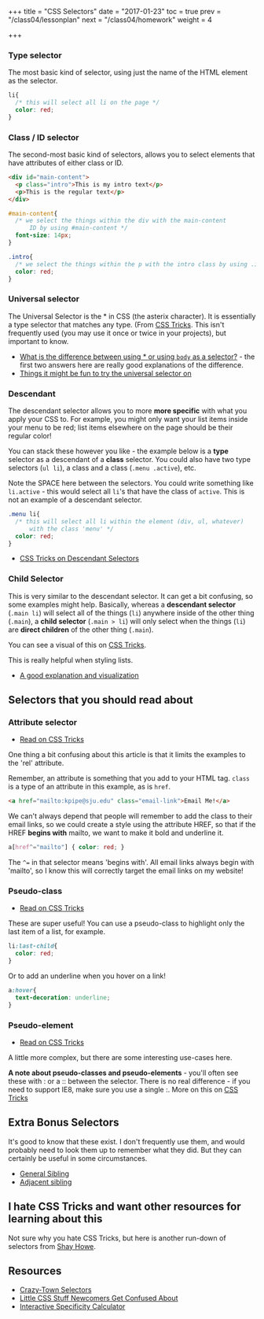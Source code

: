 +++
title = "CSS Selectors"
date = "2017-01-23"
toc = true
prev = "/class04/lessonplan"
next = "/class04/homework"
weight = 4

+++

### Type selector
  The most basic kind of selector, using just the name of the HTML element as the selector.
  
  ```css
  li{
    /* this will select all li on the page */
    color: red;
  }
  ```

### Class / ID selector
  The second-most basic kind of selectors, allows you to select elements that have attributes of either class or ID.
  
  ```html
  <div id="main-content">
    <p class="intro">This is my intro text</p>
    <p>This is the regular text</p>
  </div>
  ```
  
  ```css
  #main-content{
    /* we select the things within the div with the main-content 
        ID by using #main-content */
    font-size: 14px;
  }
  
  .intro{
    /* we select the things within the p with the intro class by using .intro */
    color: red;
  }
  ```

### Universal selector 
  The Universal Selector is the * in CSS (the asterix character). It is essentially a type selector that matches any type. (From [CSS Tricks]((http://css-tricks.com/almanac/selectors/u/universal/)).  This isn't frequently used (you may use it once or twice in your projects), but important to know.
  
  - [What is the difference between using * or using `body` as a selector?](http://programmers.stackexchange.com/questions/178049/css-use-universal-selector-vs-html-or-body-selector) - the first two answers here are really good explanations of the difference.
  - [Things it might be fun to try the universal selector on](http://css-tricks.com/things-it-might-be-funuseful-to-try-the-universal-selector-on/)

### Descendant

  The descendant selector allows you to more **more specific** with what you apply your CSS to.  For example, you might only want your list items inside your menu to be red; list items elsewhere on the page should be their regular color!
  
  You can stack these however you like - the example below is a **type** selector as a descendant of a **class** selector.  You could also have two type selectors (`ul li`), a class and a class (`.menu .active`), etc.

  Note the SPACE here between the selectors.  You could write something like `li.active` - this would select all `li`'s that have the class of `active`.  This is not an example of a descendant selector.
  
  ```css
  .menu li{
    /* this will select all li within the element (div, ul, whatever) 
        with the class 'menu' */
    color: red;
  }
  ```
  
  - [CSS Tricks on Descendant Selectors](http://css-tricks.com/almanac/selectors/d/descendant/)
  
### Child Selector

This is very similar to the descendant selector.  It can get a bit confusing, so some examples might help.  Basically, whereas a **descendant selector** (`.main li`) will select all of the things (`li`) anywhere inside of the other thing (`.main`), a **child selector** (`.main > li`) will only select when the things (`li`) are  **direct children** of the other thing (`.main`).

You can see a visual of this on [CSS Tricks](http://css-tricks.com/almanac/selectors/c/child/).

This is really helpful when styling lists.

- [A good explanation and visualization](http://css-tricks.com/child-and-sibling-selectors/)

## Selectors that you should read about

### Attribute selector 

  - [Read on CSS Tricks](http://css-tricks.com/almanac/selectors/a/attribute/)

  One thing a bit confusing about this article is that it limits the examples to the 'rel' attribute.
  
  Remember, an attribute is something that you add to your HTML tag.  `class` is a type of an attribute in this example, as is `href`.
  
  ```html
  <a href="mailto:kpipe@sju.edu" class="email-link">Email Me!</a>
  ```
  
  We can't always depend that people will remember to add the class to their email links, so we could create a style using the attribute HREF, so that if the HREF **begins with** mailto, we want to make it bold and underline it.
  
  ```css
  a[href^="mailto"] { color: red; }
  ```
  
  The `^=` in that selector means 'begins with'.  All email links always begin with 'mailto', so I know this will correctly target the email links on my website!
  
### Pseudo-class

- [Read on CSS Tricks](http://css-tricks.com/pseudo-class-selectors/)

These are super useful!  You can use a pseudo-class to highlight only the last item of a list, for example.

```css
li:last-child{
  color: red;  
}
```

Or to add an underline when you hover on a link!

```css
a:hover{
  text-decoration: underline;  
}
```

### Pseudo-element

- [Read on CSS Tricks](http://css-tricks.com/pseudo-element-roundup/)

A little more complex, but there are some interesting use-cases here.

**A note about pseudo-classes and pseudo-elements** - you'll often see these with : or a :: between the selector.  There is no real difference - if you need to support IE8, make sure you use a single :.  More on this on [CSS Tricks](http://css-tricks.com/almanac/selectors/a/after-and-before/)

## Extra Bonus Selectors

It's good to know that these exist.  I don't frequently use them, and would probably need to look them up to remember what they did.  But they can certainly be useful in some circumstances.

- [General Sibling](http://css-tricks.com/almanac/selectors/g/general-sibling/)
- [Adjacent sibling](http://css-tricks.com/almanac/selectors/a/adjacent-sibling/)

## I hate CSS Tricks and want other resources for learning about this

Not sure why you hate CSS Tricks, but here is another run-down of selectors from [Shay Howe](http://learn.shayhowe.com/advanced-html-css/complex-selectors/).


## Resources

- [Crazy-Town Selectors](http://css-tricks.com/crazy-town-selectors/)
- [Little CSS Stuff Newcomers Get Confused About](http://css-tricks.com/little-css-stuff-newcomers-get-confused-about/)
- [Interactive Specificity Calculator](http://specificity.keegan.st/)